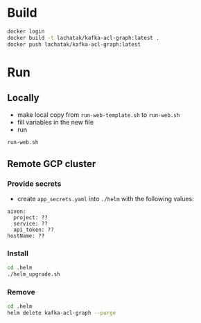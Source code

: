 # Build
```bash
docker login 
docker build -t lachatak/kafka-acl-graph:latest . 
docker push lachatak/kafka-acl-graph:latest
```

# Run 

## Locally
- make local copy from `run-web-template.sh` to `run-web.sh`
- fill variables in the new file
- run
```bash 
run-web.sh
```

## Remote GCP cluster

### Provide secrets
- create `app_secrets.yaml` into `./helm` with the following values:
```
aiven:
  project: ??
  service: ??
  api_token: ??
hostName: ??
```

### Install
```bash
cd .helm
./helm_upgrade.sh
```

### Remove
```bash
cd .helm
helm delete kafka-acl-graph --purge
```




